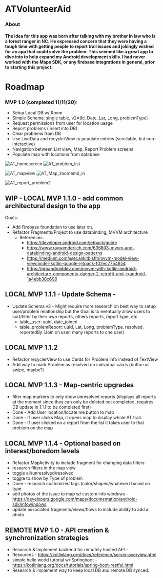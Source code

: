 # ATVolunteerAid

### About
#### The idea for this app was born after talking with my brother in law who is a forest ranger in NC. He expressed concern that they were having a tough time with getting people to report trail issues and jokingly wished for an app that could solve the problem. This seemed like a great app to dive into to help expand my Android development skills. I had never worked with the Maps SDK, or any firebase integrations in general, prior to starting this project. 

# Roadmap

### MVP 1.0 (completed 11/11/20):
- Setup Local DB w/ Room
- Simple Schema, single table, v2=(Id, Date, Lat, Long, problemType)
- Request permissions from user for location uasge
- Report problems (insert into DB)
- Clear problems from DB
- Use LiveData and recyclerView to populate entries (scrollable, but non-interactive)
- Navigation between List view, Map, Report Problem screens
- Populate map with locations from database

![AT_homescreen](https://user-images.githubusercontent.com/19226510/139610104-49161045-5712-4f47-969a-c912326a09fa.png) ![AT_problem_list](https://user-images.githubusercontent.com/19226510/139612066-b911c4eb-f933-4026-a58c-476241e7d170.png)

![AT_mapview](https://user-images.githubusercontent.com/19226510/139610230-d6d6ae2a-c912-444f-b3f3-d6a49d03bae8.png) ![AT_Map_zoomemd_in](https://user-images.githubusercontent.com/19226510/139609939-378ce70b-016f-426f-b54a-f312b160854c.png)

![AT_report_problem2](https://user-images.githubusercontent.com/19226510/139612138-22e0f523-53e7-4f01-9a62-f32ae9ef6356.png)

## WIP - LOCAL MVP 1.1.0 - add common architectural design to the app 
Goals:
- Add Firebase foundation to use later on.
- Refactor Fragments/Project to use databinding, MVVM architecture
  - References:
    - https://developer.android.com/jetpack/guide
    - https://www.raywenderlich.com/636803-mvvm-and-databinding-android-design-patterns
    - https://medium.com/@er.ankitbisht/mvvm-model-view-viewmodel-kotlin-google-jetpack-f02ec7754854
    - https://proandroiddev.com/mvvm-with-kotlin-android-architecture-components-dagger-2-retrofit-and-rxandroid-1a4ebb38c699

## LOCAL MVP 1.1.1 - Update Schema -
- Update Schema v3 - Might require more research on best way to setup user/problem relationship but the Goal is to
                     eventually allow users to sort/filter by their own reports, others reports, report type, etc.
  - table_user: uuid, date_joined
  - table_problemReport: uuid, Lat, Long, problemType, resolved, reportedBy (Join on user, many reports to one user)

## LOCAL MVP 1.1.2
- Refactor recyclerView to use Cards for Problem info instead of TextView
- Add way to mark Problem as resolved on individual cards (button or swipe, maybe?)

## LOCAL  MVP 1.1.3 - Map-centric upgrades
- filter map markers to only show unresolved reports (displays all reports at the moment since they can only be deleted not completed, requires DB update in 1.1.1 to be completed first)
- Done - Add User location/locate me button to map
- Done - If user clicks Map, it opens map to display whole AT trail.
- Done - If user clicked on a report from the list it takes user to that problem on the map

## LOCAL MVP 1.1.4 - Optional based on interest/boredom levels
- Refactor MapActivity to include fragment for changing data filters
- research filters in the map view
 - toggle all/unresolved/resolved
 - toggle to show by Type of problem
- Done - research customized tags (color/shapes/whatever) based on type
- add photos of the issue to map w/ custom info windows - https://developers.google.com/maps/documentation/android-sdk/infowindows
 - update associated fragments/views/flows to include ability to add a photo

## REMOTE MVP 1.0 - API creation & synchronization strategies
- Research & Implement backend for remotely hosted API -
 - Resources - https://kotlinlang.org/docs/reference/server-overview.html
 - simple hello world tutorial w/ Springboot - https://kotlinlang.org/docs/tutorials/spring-boot-restful.html
- Research & implement way to keep local DB and remote DB synced.